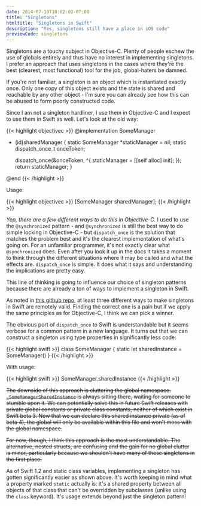 ```yaml
---
date: 2014-07-10T10:02:03-07:00
title: "Singletons"
htmltitle: "Singletons in Swift"
description: "Yes, singletons still have a place in iOS code"
previewCode: singletons
---
```

Singletons are a touchy subject in Objective-C. Plenty of people eschew the use of globals entirely and thus have no interest in implementing singletons. I prefer an approach that uses singletons in the cases where they're the best (clearest, most functional) tool for the job, global-haters be damned.

If you're not familiar, a singleton is an object which is instantiated exactly once. Only one copy of this object exists and the state is shared and reachable by any other object - I'm sure you can already see how this can be abused to form poorly constructed code.

Since I am not a singleton hardliner, I use them in Objective-C and I expect to use them in Swift as well. Let's look at the old way:

{{< highlight objectivec >}}
@implementation SomeManager

+ (id)sharedManager {
    static SomeManager *staticManager = nil;
    static dispatch_once_t onceToken;

    dispatch_once(&onceToken, ^{
        staticManager = [[self alloc] init];
    });
    return staticManager;
}

@end
{{< /highlight >}}

Usage:

{{< highlight objectivec >}}
[SomeManager sharedManager];
{{< /highlight >}}

*Yep, there are a few different ways to do this in Objective-C.* I used to use the `@synchronized` pattern - and `@synchronized` is still the best way to do simple locking in Objective-C - but `dispatch_once` is the solution that matches the problem best and it's the clearest implementation of what's going on. For an unfamiliar programmer, it's not exactly clear what `@synchronized` does. Even after you look it up in the docs it takes a moment to think through the different situations where it may be called and what the effects are. `dispatch_once` is simple. It does what it says and understanding the implications are pretty easy.

This line of thinking is going to influence our choice of singleton patterns because there are already a ton of ways to implement a singleton in Swift.

As noted in [this github repo](https://github.com/hpique/SwiftSingleton), at least three different ways to make singletons in Swift are remotely valid. Finding the correct one is a pain but if we apply the same principles as for Objective-C, I think we can pick a winner.

The obvious port of `dispatch_once` to Swift is understandable but it seems verbose for a common pattern in a new language. It turns out that we can construct a singleton using type properties in significantly less code:

{{< highlight swift >}}
class SomeManager {
    static let sharedInstance = SomeManager()
}
{{< /highlight >}}

With usage:

{{< highlight swift >}}
SomeManager.sharedInstance
{{< /highlight >}}

<strike>The downside of this approach is cluttering the global namespace. `_SomeManagerSharedInstance` is always sitting there, waiting for someone to stumble upon it. We can potentially solve this in future Swift releases with private global constants or private class constants, neither of which exist in Swift beta 3. Now that we can declare this shared instance private (as of beta 4), the global will only be available within this file and won't mess with the global namespace.

For now, though, I think this approach is the most understandable. The alternative, nested structs, are confusing and the gain for no global clutter is minor, particularly because we shouldn't have many of these singletons in the first place.</strike>

As of Swift 1.2 and static class variables, implementing a singleton has gotten significantly easier as shown above. It's worth keeping in mind what a property marked `static` actually is: it's a shared property between all objects of that class that can't be overridden by subclasses (unlike using the `class` keyword). It's usage extends beyond just the singleton pattern!
